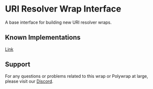 # URI Resolver Wrap Interface
A base interface for building new URI resolver wraps.

## Known Implementations
[Link](https://github.com/polywrap/uri-resolver-extensions/tree/master/implementations)

## Support

For any questions or problems related to this wrap or Polywrap at large, please visit our [Discord](https://discord.polywrap.io).
